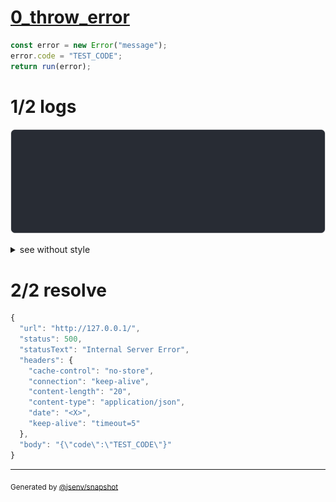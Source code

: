 # [0_throw_error](../../internal_error.test.mjs#L33)

```js
const error = new Error("message");
error.code = "TEST_CODE";
return run(error);
```

# 1/2 logs

![img](log_group.svg)

<details>
  <summary>see without style</summary>

```console
server started at http://127.0.0.1
GET http://127.0.0.1/
internal error while handling request
--- error stack ---
Error: message
    at base/internal_error.test.mjs:34:19
    at capture (@jsenv/core/packages/independent/tooling/snapshot/src/side_effects/create_capture_side_effects.js:330:29)
    at snapshotTests (@jsenv/core/packages/independent/tooling/snapshot/src/side_effects/snapshot_tests.js:179:33)
    at async base/internal_error.test.mjs:32:1
  500 Internal Server Error
```

</details>


# 2/2 resolve

```js
{
  "url": "http://127.0.0.1/",
  "status": 500,
  "statusText": "Internal Server Error",
  "headers": {
    "cache-control": "no-store",
    "connection": "keep-alive",
    "content-length": "20",
    "content-type": "application/json",
    "date": "<X>",
    "keep-alive": "timeout=5"
  },
  "body": "{\"code\":\"TEST_CODE\"}"
}
```

---

<sub>
  Generated by <a href="https://github.com/jsenv/core/tree/main/packages/independent/snapshot">@jsenv/snapshot</a>
</sub>
